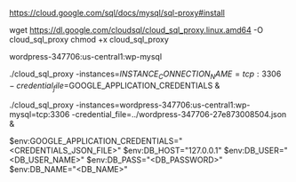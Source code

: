 https://cloud.google.com/sql/docs/mysql/sql-proxy#install

wget https://dl.google.com/cloudsql/cloud_sql_proxy.linux.amd64 -O cloud_sql_proxy
chmod +x cloud_sql_proxy


wordpress-347706:us-central1:wp-mysql

 ./cloud_sql_proxy -instances=$INSTANCE_CONNECTION_NAME=tcp:3306 -credential_file=$GOOGLE_APPLICATION_CREDENTIALS &



  ./cloud_sql_proxy -instances=wordpress-347706:us-central1:wp-mysql=tcp:3306 -credential_file=../wordpress-347706-27e873008504.json &


$env:GOOGLE_APPLICATION_CREDENTIALS="<CREDENTIALS_JSON_FILE>"
$env:DB_HOST="127.0.0.1"
$env:DB_USER="<DB_USER_NAME>"
$env:DB_PASS="<DB_PASSWORD>"
$env:DB_NAME="<DB_NAME>"
